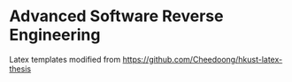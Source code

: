 # Advanced Software Reverse Engineering

Latex templates modified from https://github.com/Cheedoong/hkust-latex-thesis


